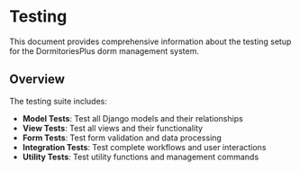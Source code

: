 # Testing

This document provides comprehensive information about the testing setup for the DormitoriesPlus dorm management system.

## Overview

The testing suite includes:

* **Model Tests**: Test all Django models and their relationships
* **View Tests**: Test all views and their functionality
* **Form Tests**: Test form validation and data processing
* **Integration Tests**: Test complete workflows and user interactions
* **Utility Tests**: Test utility functions and management commands
